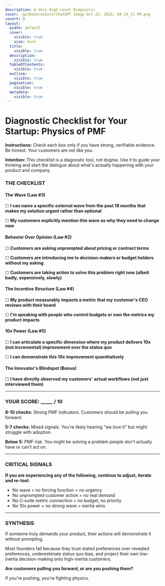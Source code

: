 ```yaml
---
description: A Very High Level Diagnostic
cover: .gitbook/assets/ChatGPT Image Oct 23, 2025, 04_24_21 PM.png
coverY: 0
layout:
  width: default
  cover:
    visible: true
    size: hero
  title:
    visible: true
  description:
    visible: true
  tableOfContents:
    visible: true
  outline:
    visible: true
  pagination:
    visible: true
  metadata:
    visible: true
---
```


# Diagnostic Checklist for Your Startup: Physics of PMF

**Instructions:** Check each box only if you have strong, verifiable evidence. Be honest. Your customers are not like you.&#x20;

**Intention:** This checklist is a diagnostic tool, not dogma. Use it to guide your thinking and start the dialogue about what's actually happening with your product and company.

### THE CHECKLIST

#### The Wave (Law #3)

☐ **I can name a specific external wave from the past 18 months that makes my solution urgent rather than optional**

☐ **My customers explicitly mention this wave as why they need to change now**

#### Behavior Over Opinion (Law #2)

☐ **Customers are asking unprompted about pricing or contract terms**

☐ **Customers are introducing me to decision-makers or budget holders without my asking**

☐ **Customers are taking action to solve this problem right now (albeit badly, expensively, slowly)**

#### The Incentive Structure (Law #4)

☐ **My product measurably impacts a metric that my customer's CEO reviews with their board**

☐ **I'm speaking with people who control budgets or own the metrics my product impacts**

#### 10x Power (Law #5)

☐ **I can articulate a specific dimension where my product delivers 10x (not incremental) improvement over the status quo**

☐ **I can demonstrate this 10x improvement quantitatively**

#### The Innovator's Blindspot (Bonus)

☐ **I have directly observed my customers' actual workflows (not just interviewed them)**

***

### YOUR SCORE: \_\_\_\_\_ / 10

**8-10 checks:** Strong PMF indicators. Customers should be pulling you forward.

**5-7 checks:** Mixed signals. You're likely hearing "we love it" but might struggle with adoption.

**Below 5:** PMF risk. You might be solving a problem people don't actually have or can't act on.

***

### CRITICAL SIGNALS

**If you are experiencing any of the following, continue to adjust, iterate and re-tool:**

* No wave = no forcing function = no urgency
* No unprompted customer action = no real demand
* No C-suite metric connection = no budget, no priority
* No 10x power + no strong wave = inertia wins

***

### SYNTHESIS

If someone truly demands your product, their actions will demonstrate it without prompting.

Most founders fail because they trust stated preferences over revealed preferences, underestimate status quo bias, and project their own low-inertia decision-making onto high-inertia customers.

**Are customers pulling you forward, or are you pushing them?**

If you're pushing, you're fighting physics.
